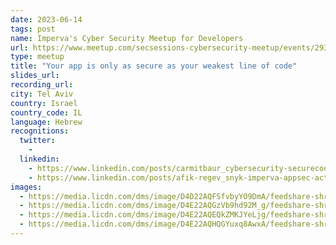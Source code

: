 ```yaml
---
date: 2023-06-14
tags: post
name: Imperva's Cyber Security Meetup for Developers
url: https://www.meetup.com/secsessions-cybersecurity-meetup/events/293860928/
type: meetup
title: "Your app is only as secure as your weakest line of code"
slides_url:
recording_url: 
city: Tel Aviv
country: Israel
country_code: IL
language: Hebrew
recognitions:
  twitter:
    - 
  linkedin:
    - https://www.linkedin.com/posts/carmitbaur_cybersecurity-securecoding-techevent-activity-7069926367382880256-SLnS?utm_source=share&utm_medium=member_desktop
    - https://www.linkedin.com/posts/afik-regev_snyk-imperva-appsec-activity-7074997592694091778-fMbN?utm_source=share&utm_medium=member_desktop
images:
  - https://media.licdn.com/dms/image/D4D22AQFSfvbyYO9DmA/feedshare-shrink_1280/0/1685601796756?e=1688601600&v=beta&t=UTHpFZb3deiDBu3mQbfrLk1X4xmlJmAmhIg38WSWr30
  - https://media.licdn.com/dms/image/D4E22AQGzVb9hd92M_g/feedshare-shrink_2048_1536/0/1686810871722?e=1689811200&v=beta&t=5_hCEmQ5YWq7_hlnjY-f4tas_R6ew-77PmeFNZenzOM
  - https://media.licdn.com/dms/image/D4E22AQEQkZMKJYeLjg/feedshare-shrink_1280/0/1686810870922?e=1689811200&v=beta&t=HtG0_4zVSyb4e6WMulrOVGJ0lY0OtwfLtJ-bUqANPJU
  - https://media.licdn.com/dms/image/D4E22AQHQGYuxq8AwxA/feedshare-shrink_2048_1536/0/1686810872075?e=1689811200&v=beta&t=sfNy-mY6HY_wVz746ZgwdyIZnT2z8M-jFAgCK6O7GlM
---
```


